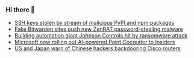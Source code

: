 ### Hi there 👋

<!--START_SECTION:feed-->
* [SSH keys stolen by stream of malicious PyPI and npm packages](https://www.bleepingcomputer.com/news/security/ssh-keys-stolen-by-stream-of-malicious-pypi-and-npm-packages/)
* [Fake Bitwarden sites push new ZenRAT password-stealing malware](https://www.bleepingcomputer.com/news/security/fake-bitwarden-sites-push-new-zenrat-password-stealing-malware/)
* [Building automation giant Johnson Controls hit by ransomware attack](https://www.bleepingcomputer.com/news/security/building-automation-giant-johnson-controls-hit-by-ransomware-attack/)
* [Microsoft now rolling out AI-powered Paint Cocreator to Insiders](https://www.bleepingcomputer.com/news/microsoft/microsoft-now-rolling-out-ai-powered-paint-cocreator-to-insiders/)
* [US and Japan warn of Chinese hackers backdooring Cisco routers](https://www.bleepingcomputer.com/news/security/us-and-japan-warn-of-chinese-hackers-backdooring-cisco-routers/)
<!--END_SECTION:feed-->

<!--
**frankenk/frankenk** is a ✨ _special_ ✨ repository because its `README.md` (this file) appears on your GitHub profile.

Here are some ideas to get you started:

- 🔭 I’m currently working on ...
- 🌱 I’m currently learning ...
- 👯 I’m looking to collaborate on ...
- 🤔 I’m looking for help with ...
- 💬 Ask me about ...
- 📫 How to reach me: ...
- 😄 Pronouns: ...
- ⚡ Fun fact: ...
-->



